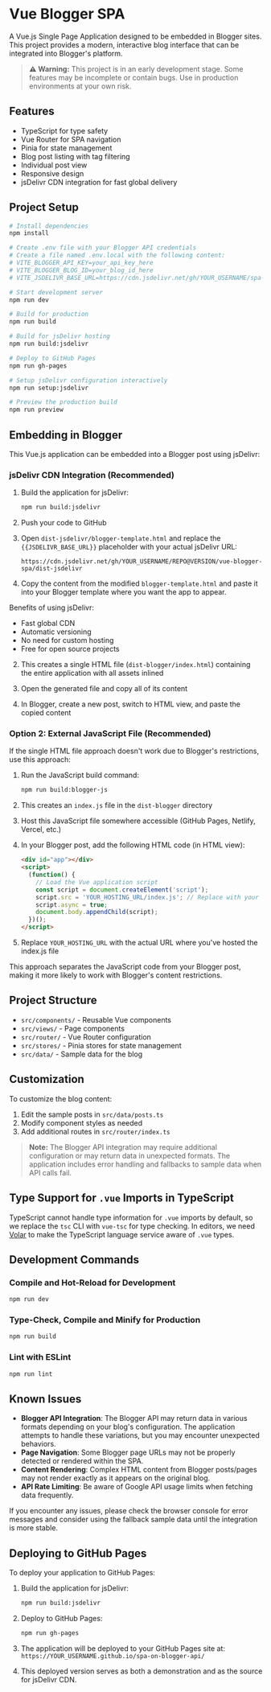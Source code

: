 # Vue Blogger SPA

A Vue.js Single Page Application designed to be embedded in Blogger sites. This project provides a modern, interactive blog interface that can be integrated into Blogger's platform.

> **⚠️ Warning:** This project is in an early development stage. Some features may be incomplete or contain bugs. Use in production environments at your own risk.

## Features

- TypeScript for type safety
- Vue Router for SPA navigation
- Pinia for state management
- Blog post listing with tag filtering
- Individual post view
- Responsive design
- jsDelivr CDN integration for fast global delivery

## Project Setup

```sh
# Install dependencies
npm install

# Create .env file with your Blogger API credentials
# Create a file named .env.local with the following content:
# VITE_BLOGGER_API_KEY=your_api_key_here
# VITE_BLOGGER_BLOG_ID=your_blog_id_here
# VITE_JSDELIVR_BASE_URL=https://cdn.jsdelivr.net/gh/YOUR_USERNAME/spa-on-blogger-api@latest/vue-blogger-spa/dist-jsdelivr

# Start development server
npm run dev

# Build for production
npm run build

# Build for jsDelivr hosting
npm run build:jsdelivr

# Deploy to GitHub Pages
npm run gh-pages

# Setup jsDelivr configuration interactively
npm run setup:jsdelivr

# Preview the production build
npm run preview
```

## Embedding in Blogger

This Vue.js application can be embedded into a Blogger post using jsDelivr:

### jsDelivr CDN Integration (Recommended)

1. Build the application for jsDelivr:
   ```sh
   npm run build:jsdelivr
   ```

2. Push your code to GitHub

3. Open `dist-jsdelivr/blogger-template.html` and replace the `{{JSDELIVR_BASE_URL}}` placeholder with your actual jsDelivr URL:
   ```
   https://cdn.jsdelivr.net/gh/YOUR_USERNAME/REPO@VERSION/vue-blogger-spa/dist-jsdelivr
   ```

4. Copy the content from the modified `blogger-template.html` and paste it into your Blogger template where you want the app to appear.

Benefits of using jsDelivr:
- Fast global CDN
- Automatic versioning
- No need for custom hosting
- Free for open source projects

2. This creates a single HTML file (`dist-blogger/index.html`) containing the entire application with all assets inlined

3. Open the generated file and copy all of its content

4. In Blogger, create a new post, switch to HTML view, and paste the copied content

### Option 2: External JavaScript File (Recommended)

If the single HTML file approach doesn't work due to Blogger's restrictions, use this approach:

1. Run the JavaScript build command:
   ```sh
   npm run build:blogger-js
   ```

2. This creates an `index.js` file in the `dist-blogger` directory

3. Host this JavaScript file somewhere accessible (GitHub Pages, Netlify, Vercel, etc.)

4. In your Blogger post, add the following HTML code (in HTML view):
   ```html
   <div id="app"></div>
   <script>
     (function() {
       // Load the Vue application script
       const script = document.createElement('script');
       script.src = 'YOUR_HOSTING_URL/index.js'; // Replace with your actual hosting URL
       script.async = true;
       document.body.appendChild(script);
     })();
   </script>
   ```

5. Replace `YOUR_HOSTING_URL` with the actual URL where you've hosted the index.js file

This approach separates the JavaScript code from your Blogger post, making it more likely to work with Blogger's content restrictions.

## Project Structure

- `src/components/` - Reusable Vue components
- `src/views/` - Page components
- `src/router/` - Vue Router configuration
- `src/stores/` - Pinia stores for state management
- `src/data/` - Sample data for the blog

## Customization

To customize the blog content:

1. Edit the sample posts in `src/data/posts.ts`
2. Modify component styles as needed
3. Add additional routes in `src/router/index.ts`

> **Note:** The Blogger API integration may require additional configuration or may return data in unexpected formats. The application includes error handling and fallbacks to sample data when API calls fail.

## Type Support for `.vue` Imports in TypeScript

TypeScript cannot handle type information for `.vue` imports by default, so we replace the `tsc` CLI with `vue-tsc` for type checking. In editors, we need [Volar](https://marketplace.visualstudio.com/items?itemName=Vue.volar) to make the TypeScript language service aware of `.vue` types.

## Development Commands

### Compile and Hot-Reload for Development

```sh
npm run dev
```

### Type-Check, Compile and Minify for Production

```sh
npm run build
```

### Lint with ESLint

```sh
npm run lint
```

## Known Issues

- **Blogger API Integration**: The Blogger API may return data in various formats depending on your blog's configuration. The application attempts to handle these variations, but you may encounter unexpected behaviors.
- **Page Navigation**: Some Blogger page URLs may not be properly detected or rendered within the SPA.
- **Content Rendering**: Complex HTML content from Blogger posts/pages may not render exactly as it appears on the original blog.
- **API Rate Limiting**: Be aware of Google API usage limits when fetching data frequently.

If you encounter any issues, please check the browser console for error messages and consider using the fallback sample data until the integration is more stable.

## Deploying to GitHub Pages

To deploy your application to GitHub Pages:

1. Build the application for jsDelivr:
   ```sh
   npm run build:jsdelivr
   ```

2. Deploy to GitHub Pages:
   ```sh
   npm run gh-pages
   ```

3. The application will be deployed to your GitHub Pages site at:
   `https://YOUR_USERNAME.github.io/spa-on-blogger-api/`

4. This deployed version serves as both a demonstration and as the source for jsDelivr CDN.
